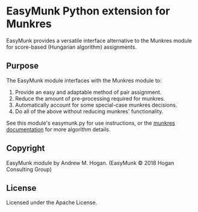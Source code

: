 # EasyMunk Python extension for Munkres
EasyMunk provides a versatile interface alternative to the Munkres module for score-based (Hungarian algorithm) assignments.


## Purpose
The EasyMunk module interfaces with the Munkres module to:
1. Provide an easy and adaptable method of pair assignment.
2. Reduce the amount of pre-processing required for munkres.
3. Automatically account for some special-case munkres decisions.
4. Do all of the above without reducing munkres' functionality.

See this module's easymunk.py for use instructions, or the [munkres documentation][] for more algorithm details.

[munkres documentation]: https://github.com/bmc/munkres

## Copyright

EasyMunk module by Andrew M. Hogan. (EasyMunk &copy; 2018 Hogan Consulting Group)

## License

Licensed under the Apache License.
